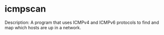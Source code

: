 # icmpscan


Description: A program that uses ICMPv4 and ICMPv6 protocols to find and map which hosts are up in a network.
